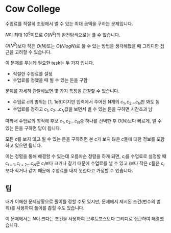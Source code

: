 # Cow College

수업료를 적절히 조정해서 벌 수 있는 최대 금액을 구하는 문제입니다.

$N$이 최대 $10^6$이므로 $O(N^2)$의 완전탐색으로는 풀 수 없습니다.

$O(N^2)$보다 작은 $O(N)$또는 $O(NlogN)$로 풀 수 있는 방법을 생각해봤을 때 그리디한 접근을 고려할 수 있습니다.

이 문제를 푸는데 필요한 task는 두 가지 입니다.

- 적절한 수업료를 설정
- 수업료를 정했을 때 벌 수 있는 돈을 구함

문제를 자세히 관찰해보면 몇 가지 특징을 관찰할 수 있습니다.

- 수업료 $c$의 범위는 [1, 1e6]이지만 입력에서 주어진 N개의 $c_1, c_2 ...c_N$만 봐도 됨
- 수업료를 정하고 $c_1, c_2 ...c_N$값을 보면서 벌 수 있는 돈을 구하면 시간초과 남

따라서 수업료의 최적해 후보 $c_1, c_2 ...c_N$중 하나를 선택한 후 $O(N)$보다 빠르게, 벌 수 있는 돈을 구하면 답이 됩니다.

모든 $c$를 보지 않고 벌 수 있는 돈을 구하려면 본 $c$가 보지 않은 $c$들에 대한 정보를 포함하고 있으면 됩니다.

이는 정렬을 통해 해결할 수 있는데 오름차순 정렬을 하게 되면, $c_i$를 수업료로 설정할 때 $c_{i + 1}, c_{i + 2}...c_N$은 $c_i$보다 크거나 같기 때문에 수업료를 낼 수 있고 $i$보다 작은 $c$들은 $c_i$보다 작거나 같기 때문에 수업료를 내지 못한다고 가정할 수 있습니다.

## 팁

내가 이해한 문제상황으로 풀이를 정할 수도 있지만, 문제에서 제시된 조건(변수의 범위)를 사용하여 풀이를 좁힐 수도 있습니다.

이 문제에서는 $N$이 크다는 조건을 사용하여 브루트포스보다 그리디로 접근하여 해결했습니다.
